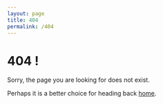 ```yaml
---
layout: page
title: 404 
permalink: /404
---
```


# 404 !

Sorry, the page you are looking for does not exist. 

Perhaps it is a better choice for heading back [home]({{site.url}}/).
